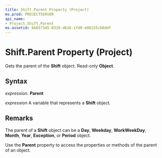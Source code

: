 ```yaml
---
title: Shift.Parent Property (Project)
ms.prod: PROJECTSERVER
api_name:
- Project.Shift.Parent
ms.assetid: bb657345-0310-d616-1fd8-e08155cb8ddf
---
```



# Shift.Parent Property (Project)

Gets the parent of the  **Shift** object. Read-only **Object**.


## Syntax

 _expression_. **Parent**

 _expression_ A variable that represents a **Shift** object.


## Remarks

The parent of a  **Shift** object can be a **Day**, **Weekday**, **WorkWeekDay**, **Month**, **Year**, **Exception**, or **Period** object.

Use the  **Parent** property to access the properties or methods of the parent of an object.



